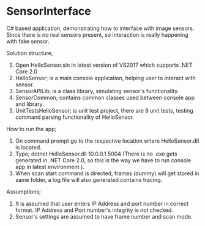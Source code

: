 # SensorInterface
C# based application, demonstrating how to interface with image sensors. Since there is no real sensors present, so interaction is really happening with fake sensor.

Solution structure;
1. Open HelloSensor.sln in latest version of VS2017 which supports .NET Core 2.0
2. HelloSensor; is a main console application, helping user to interact with sensor.
3. SensorAPILib; is a class library, simulating sensor's functionality.
4. SensorCommon; contains common classes used between console app and library.
5. UnitTestsHelloSensor; is unit test project, there are 9 unit tests, testing command parsing functionality of HelloSensor.

How to run the app;
1. On command prompt go to the respective location where HelloSensor.dll is located.
2. Type; dotnet HelloSensor.dll 10.0.0.1 5004  (There is no .exe gets generated in .NET Core 2.0, so this is the way we have to run console app in latest environment ).
3. When scan start command is directed, frames (dummy) will get stored in same folder, a log file will also generated contains tracing.

Assumptions;
1. It is assumed that user enters IP Address and port number in correct format. IP Address and Port number's integrity is not checked.
2. Sensor's settings are assumed to have frame number and scan mode.
